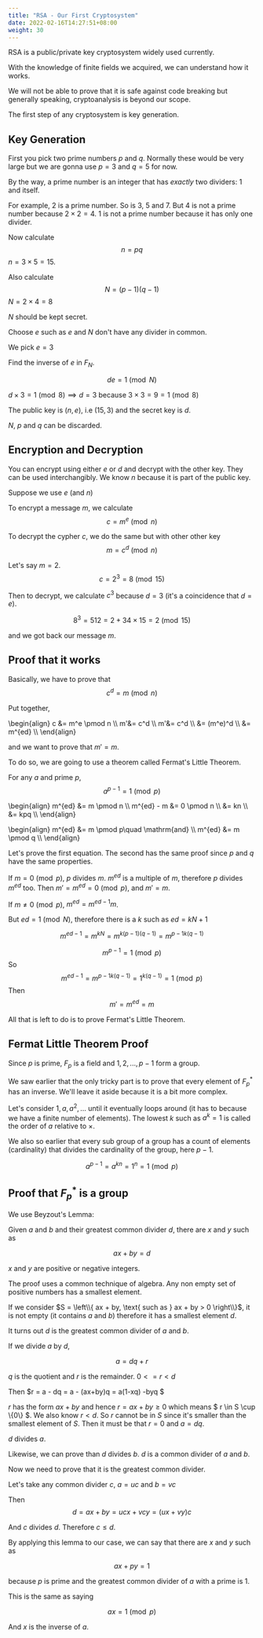 ```yaml
---
title: "RSA - Our First Cryptosystem"
date: 2022-02-16T14:27:51+08:00
weight: 30
---
```


RSA is a public/private key cryptosystem
widely used currently.

With the knowledge of finite fields we
acquired, we can understand how it works.

We will not be able to prove that it is
safe against code breaking but generally
speaking, cryptoanalysis is beyond our scope.

The first step of any cryptosystem is key generation.

## Key Generation

First you pick two prime numbers $p$ and $q$.
Normally these would be very large but we are
gonna use $p=3$ and $q=5$ for now.

By the way, a prime number is an integer that
has *exactly* two dividers: 1 and itself.

For example, 2 is a prime number. So is 3, 5 and 7.
But 4 is not a prime number because $2 \times 2 = 4$.
1 is not a prime number because it has only one divider.

Now calculate $$n = pq$$
$n = 3 \times 5 = 15$.

Also calculate $$N = (p-1)(q-1)$$
$N = 2 \times 4 = 8$

$N$ should be kept secret.

Choose $e$ such as $e$ and $N$ don't have any divider
in common.

We pick $e = 3$

Find the inverse of $e$ in $F_N$. 

$$ de = 1 \pmod N $$

$d \times 3 = 1 \pmod 8 \implies d = 3$ because
$3 \times 3 = 9 = 1 \pmod 8$

The public key is $(n, e)$, i.e $(15, 3)$
and the secret key is $d$. 

$N$, $p$ and $q$ can be
discarded.

## Encryption and Decryption

You can encrypt using either $e$ or $d$
and decrypt with the other key. They can be
used interchangibly. We know $n$ because it is
part of the public key.

Suppose we use $e$ (and $n$)

To encrypt a message $m$, we calculate
$$ c = m^e \pmod n $$

To decrypt the cypher $c$, we do the same but with
other other key
$$ m = c^d \pmod n $$

Let's say $m = 2$. $$ c = 2^3 = 8 \pmod{15} $$

Then to decrypt, we calculate $c^3$ because $d=3$ (it's
a coincidence that $d=e$).

$$ 8^3 = 512 = 2 + 34 \times 15 = 2 \pmod{15} $$

and we got back our message $m$.

## Proof that it works

Basically, we have to prove that $$ c ^ d = m \pmod n $$

Put together,

\begin{align}
c &= m^e \pmod n \\\\
m'&= c^d \\\\
m'&= c^d \\\\
  &= (m^e)^d \\\\
  &= m^{ed} \\\\
\end{align}

and we want to prove that $m'=m$.

To do so, we are going to use a theorem
called Fermat's Little Theorem.

For any $a$ and prime $p$,
$$ a^{p-1} = 1 \pmod p $$

\begin{align}
m^{ed} &= m \pmod n \\\\
m^{ed} - m &= 0 \pmod n \\\\
&= kn \\\\
&= kpq \\\\
\end{align}

\begin{align}
m^{ed} &= m \pmod p\quad \mathrm{and} \\\\
m^{ed} &= m \pmod q \\\\
\end{align}

Let's prove the first equation. The second has the
same proof since $p$ and $q$ have the same properties.

If $m = 0 \pmod p$, $p$ divides $m$. $m^{ed}$ is
a multiple of $m$, therefore $p$ divides $m^{ed}$ too.
Then $m' = m^{ed} = 0 \pmod p$, and $m' = m$.

If $m \ne 0 \pmod p$, $m^{ed} = m^{ed-1}m$.

But $ed = 1 \pmod N$, therefore there is a $k$ 
such as $ed = kN + 1$

$$m^{ed-1} = m^{kN} = m^{k(p-1)(q-1)} = {m^{p-1}}^{k(q-1)}$$

$$ m^{p-1} = 1 \pmod p $$
So
$$ m^{ed-1} = {m^{p-1}}^{k(q-1)} = 1^{k(q-1)} = 1 \pmod p$$
Then
$$ m' = m^{ed} = m $$

All that is left to do is to prove Fermat's Little Theorem.

## Fermat Little Theorem Proof

Since $p$ is prime, $F_p$ is a field and ${1, 2, ..., p-1}$ form a group.

We saw earlier that the only tricky part is to prove
that every element of $F^*_p$ has an inverse.
We'll leave it aside because it is a bit more complex.

Let's consider ${1, a, a^2, ...}$ until it eventually
loops around (it has to because we have a finite 
number of elements). The lowest $k$ such as $a^k = 1$
is called the order of $a$ relative to $\times$.

We also so earlier that every sub group of a group
has a count of elements (cardinality)
that divides the cardinality of the group, here $p-1$.

$$ a^{p-1} = a^{kn} = 1^n = 1 \pmod p $$

## Proof that $F^*_p$ is a group

We use Beyzout's Lemma:

Given $a$ and $b$ and their greatest common divider $d$,
there are $x$ and $y$ such as

$$ ax + by = d $$

$x$ and $y$ are positive or negative integers.

The proof uses a common technique of algebra. Any non empty set of positive numbers has a smallest element.

If we consider $S = \left\\{ ax + by, \text{ such as } ax + by > 0 \right\\}$, it is not empty (it contains $a$ and $b$) therefore it has a smallest element $d$.

It turns out $d$ is the greatest common divider of $a$ 
and $b$.

If we divide $a$ by $d$, 

$$ a = dq + r $$

$q$ is the quotient and $r$ is the remainder. 
$0 <= r < d$

Then $r = a - dq = a - (ax+by)q = a(1-xq) -byq $

$r$ has the form $ax + by$ and hence $r = ax+by \ge 0$
which means $ r \in S \cup \\{0\\} $.
We also know $r < d$. So $r$ cannot be in $S$ since 
it's smaller than the smallest element of $S$.
Then it must be that $r = 0$ and $a = dq$.

$d$ divides $a$.

Likewise, we can prove than $d$ divides $b$.
$d$ is a common divider of $a$ and $b$.

Now we need to prove that it is the greatest common
divider.

Let's take any common divider $c$, $a = uc$ and $b = vc$

Then $$d = ax + by = ucx + vcy = (ux + vy)c $$

And $c$ divides $d$. Therefore $c \le d$.

By applying this lemma to our case, we can say
that there are $x$ and $y$ such as 

$$ ax + py = 1 $$

because $p$ is prime and the greatest common divider
of $a$ with a prime is 1.

This is the same as saying

$$ ax = 1 \pmod p $$

And $x$ is the inverse of $a$.

